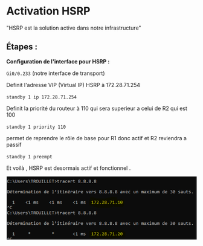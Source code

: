 # Activation HSRP 


"HSRP est la solution active dans notre infrastructure"

## Étapes :

**Configuration de l'interface pour HSRP :**

`Gi0/0.233` (notre interface de transport)


Definit l'adresse VIP (Virtual IP) HSRP à 172.28.71.254 


`standby 1 ip 172.28.71.254` 




Definit la priorité du routeur à 110 qui sera superieur a celui de R2 qui est 100


`standby 1 priority 110` 

permet de reprendre le rôle de base pour R1 donc actif et R2 reviendra a passif


`standby 1 preempt` 

Et voilà , HSRP est desormais actif et fonctionnel .

![image de HSRP qui fonctionne](../../../img/hsrp.PNG)
